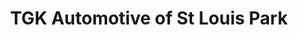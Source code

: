 ---
title: "TGK Automotive of St Louis Park"
url: /saint-louis-park/tgk-automotive-of-st-louis-park/
shop: car repair
---